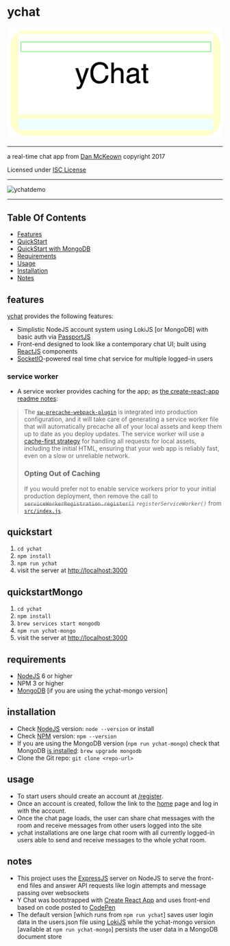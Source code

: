 # ychat

![ychatlogo](ychatlogo.png)
***
a real-time chat app from [Dan McKeown](http://danmckeown.info) copyright 2017

Licensed under [ISC License](LICENSE)
***
![ychatdemo](ychat-input.gif)
***

## Table Of Contents
- [Features](#features)
- [QuickStart](#quickstart)
- [QuickStart with MongoDB](#quickstartMongo)
- [Requirements](#requirements)
- [Usage](#usage)
- [Installation](#installation)
- [Notes](#notes)

## features
[ychat](http://ychat.pacificio.com) provides the following features:

* Simplistic NodeJS account system using LokiJS [or MongoDB] with basic auth via [PassportJS](http://passportjs.org/)
* Front-end designed to look like a contemporary chat UI; built using [ReactJS](https://facebook.github.io/react/) components
* [SocketIO](https://socket.io/)-powered real time chat service for multiple logged-in users

### service worker
* A service worker provides caching for the app; as [the create-react-app readme notes](https://github.com/facebookincubator/create-react-app/blob/master/packages/react-scripts/template/README.md#making-a-progressive-web-app):
> The [`sw-precache-webpack-plugin`](https://github.com/goldhand/sw-precache-webpack-plugin) is integrated into production configuration, and it will take care of generating a service worker file that will automatically precache all of your local assets and keep them up to date as you deploy updates.
> The service worker will use a [cache-first strategy](https://developers.google.com/web/fundamentals/instant-and-offline/offline-cookbook/#cache-falling-back-to-network) for handling all requests for local assets, including the initial HTML, ensuring
that your web app is reliably fast, even on a slow or unreliable network.
> ### Opting Out of Caching
> If you would prefer not to enable service workers prior to your initial production deployment, then remove the call to ~~`serviceWorkerRegistration.register()`~~ *`registerServiceWorker()`* from [`src/index.js`](src/index.js).

## quickstart
1. `cd ychat`
2. `npm install`
3. `npm run ychat`
4. visit the server at [http://localhost:3000](http://localhost:3000)

## quickstartMongo
1. `cd ychat`
2. `npm install`
3. `brew services start mongodb`
4. `npm run ychat-mongo`
5. visit the server at [http://localhost:3000](http://localhost:3000)

## requirements
- [NodeJS](https://nodejs.org/en/) 6 or higher
- NPM 3 or higher
- [MongoDB](https://www.mongodb.com/) [if you are using the ychat-mongo version]

## installation
- Check [NodeJS](https://nodejs.org/en/) version: `node --version` or install
- Check [NPM](https://www.npmjs.com/) version: `npm --version`
- If you are using the MongoDB version (`npm run ychat-mongo`) check that MongoDB [is installed](https://docs.mongodb.com/manual/tutorial/install-mongodb-on-os-x/): `brew upgrade mongodb`
- Clone the Git repo: `git clone <repo-url>`

## usage
- To start users should create an account at [/register](http://localhost:3000/register).
- Once an account is created, follow the link to the [home](http://localhost:3000) page and log in with the account.
- Once the chat page loads, the user can share chat messages with the room and receive messages from other users logged into the site
- ychat installations are one large chat room with all currently logged-in users able to send and receive messages to the whole ychat room.

## notes
- This project uses the [ExpressJS](https://expressjs.com/) server on NodeJS to serve the front-end files and answer API requests like login attempts and message passing over websockets
- Y Chat was bootstrapped with [Create React App](https://github.com/facebookincubator/create-react-app) and uses front-end based on code posted to [CodePen](https://codepen.io/pacificpelican/pen/WjwMjy)
- The default version [which runs from `npm run ychat`] saves user login data in the users.json file using [LokiJS](http://lokijs.org) while the ychat-mongo version [available at `npm run ychat-mongo`] persists the user data in a MongoDB document store

